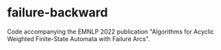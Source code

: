 # failure-backward
Code accompanying the EMNLP 2022 publication "Algorithms for Acyclic Weighted Finite-State Automata with Failure Arcs".
